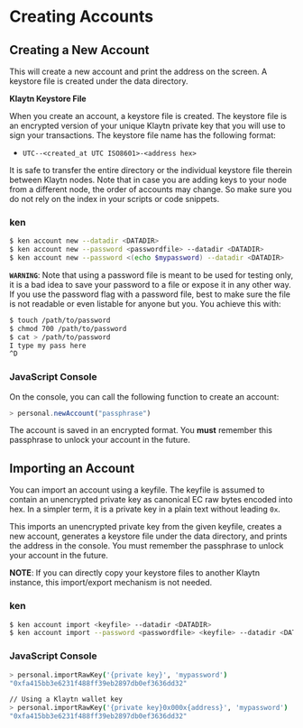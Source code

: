 # Creating Accounts

## Creating a New Account <a id="creating-a-new-account"></a>

This will create a new account and print the address on the screen. A keystore file is created under the data directory.

**Klaytn Keystore File**

When you create an account, a keystore file is created. The keystore file is an encrypted version of your unique Klaytn private key that you will use to sign your transactions. The keystore file name has the following format:

* `UTC--<created_at UTC ISO8601>-<address hex>`

It is safe to transfer the entire directory or the individual keystore file therein between Klaytn nodes. Note that in case you are adding keys to your node from a different node, the order of accounts may change. So make sure you do not rely on the index in your scripts or code snippets.

### ken <a id="ken"></a>

```bash
$ ken account new --datadir <DATADIR>
$ ken account new --password <passwordfile> --datadir <DATADIR>
$ ken account new --password <(echo $mypassword) --datadir <DATADIR>
```

**`WARNING`**: Note that using a password file is meant to be used for testing only, it is a bad idea to save your password to a file or expose it in any other way. If you use the password flag with a password file, best to make sure the file is not readable or even listable for anyone but you. You achieve this with:

```bash
$ touch /path/to/password
$ chmod 700 /path/to/password
$ cat > /path/to/password
I type my pass here
^D
```

### JavaScript Console <a id="javascript-console"></a>

On the console, you can call the following function to create an account:

```javascript
> personal.newAccount("passphrase")
```

The account is saved in an encrypted format. You **must** remember this passphrase to unlock your account in the future.

## Importing an Account <a id="importing-an-account"></a>

You can import an account using a keyfile. The keyfile is assumed to contain an unencrypted private key as canonical EC raw bytes encoded into hex. In a simpler term, it is a private key in a plain text without leading `0x`.

This imports an unencrypted private key from the given keyfile, creates a new account, generates a keystore file under the data directory, and prints the address in the console. You must remember the passphrase to unlock your account in the future.

**NOTE**: If you can directly copy your keystore files to another Klaytn instance, this import/export mechanism is not needed.

### ken <a id="ken-1"></a>

```bash
$ ken account import <keyfile> --datadir <DATADIR>
$ ken account import --password <passwordfile> <keyfile> --datadir <DATADIR>
```

### JavaScript Console <a id="javascript-console-1"></a>

```bash
> personal.importRawKey('{private key}', 'mypassword')
"0xfa415bb3e6231f488ff39eb2897db0ef3636dd32"​

// Using a Klaytn wallet key
> personal.importRawKey('{private key}0x000x{address}', 'mypassword')
"0xfa415bb3e6231f488ff39eb2897db0ef3636dd32"
```

